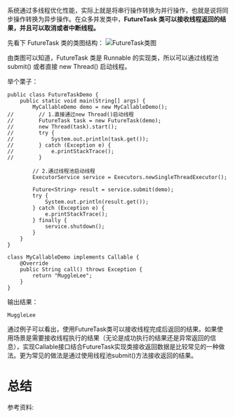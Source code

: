 系统通过多线程优化性能，实际上就是将串行操作转换为并行操作，也就是说将同步操作转换为异步操作。在众多并发类中，**FutureTask 类可以接收线程返回的结果，并且可以取消或者中断线程。**

先看下 FutureTask 类的类图结构：
![FutureTask类图](https://raw.githubusercontent.com/MuggleLee/PicGo/master/FutureTask/FutureTask%20%E7%B1%BB%E5%9B%BE%E7%BB%93%E6%9E%84.jpg)

由类图可以知道，FutureTask 类是 Runnable 的实现类，所以可以通过线程池 submit() 或者直接 new Thread() 启动线程。

举个栗子：

```language
public class FutureTaskDemo {
    public static void main(String[] args) {
        MyCallableDemo demo = new MyCallableDemo();
//        // 1.直接通过new Thread()启动线程
//        FutureTask task = new FutureTask(demo);
//        new Thread(task).start();
//        try {
//            System.out.println(task.get());
//        } catch (Exception e) {
//            e.printStackTrace();
//        }

        // 2.通过线程池启动线程
        ExecutorService service = Executors.newSingleThreadExecutor();

        Future<String> result = service.submit(demo);
        try {
            System.out.println(result.get());
        } catch (Exception e) {
            e.printStackTrace();
        } finally {
            service.shutdown();
        }
    }
}

class MyCallableDemo implements Callable {
    @Override
    public String call() throws Exception {
        return "MuggleLee";
    }
}
```

输出结果：
```language
MuggleLee
```

通过例子可以看出，使用FutureTask类可以接收线程完成后返回的结果。如果使用场景是需要接收线程执行的结果（无论是成功执行的结果还是异常返回的信息），实现Callable接口结合FutureTask实现类接收返回数据是比较常见的一种做法。更为常见的做法是通过使用线程池submit()方法接收返回的结果。




# 总结

参考资料: